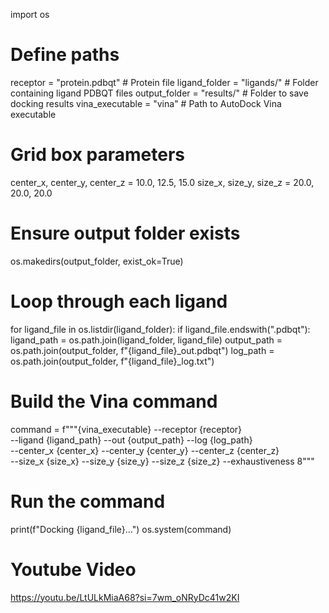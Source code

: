 import os
# Define paths
receptor = "protein.pdbqt" # Protein file
ligand_folder = "ligands/" # Folder containing ligand PDBQT files
output_folder = "results/" # Folder to save docking results
vina_executable = "vina" # Path to AutoDock Vina executable
# Grid box parameters
center_x, center_y, center_z = 10.0, 12.5, 15.0
size_x, size_y, size_z = 20.0, 20.0, 20.0
# Ensure output folder exists
os.makedirs(output_folder, exist_ok=True)
# Loop through each ligand
for ligand_file in os.listdir(ligand_folder):
if ligand_file.endswith(".pdbqt"):
ligand_path = os.path.join(ligand_folder, ligand_file)
output_path = os.path.join(output_folder, f"{ligand_file}_out.pdbqt")
log_path = os.path.join(output_folder, f"{ligand_file}_log.txt")
# Build the Vina command
command = f"""{vina_executable} --receptor {receptor} \
--ligand {ligand_path} --out {output_path} --log {log_path} \
--center_x {center_x} --center_y {center_y} --center_z {center_z} \
--size_x {size_x} --size_y {size_y} --size_z {size_z} --exhaustiveness 8"""
# Run the command
print(f"Docking {ligand_file}...")
os.system(command)
# Youtube Video
  https://youtu.be/LtULkMiaA68?si=7wm_oNRyDc41w2KI
